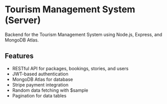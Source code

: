 # Tourism Management System (Server)

Backend for the Tourism Management System using Node.js, Express, and MongoDB Atlas.

## Features
- RESTful API for packages, bookings, stories, and users
- JWT-based authentication
- MongoDB Atlas for database
- Stripe payment integration
- Random data fetching with $sample
- Pagination for data tables